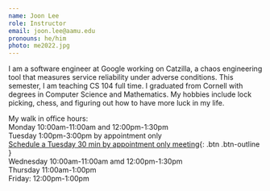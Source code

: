 ```yaml
---
name: Joon Lee
role: Instructor
email: joon.lee@aamu.edu
pronouns: he/him
photo: me2022.jpg
---
```

I am a software engineer at Google working on Catzilla, a chaos engineering tool that measures service reliability under adverse conditions. This semester, I am teaching CS 104 full time. I graduated from Cornell with degrees in Computer Science and Mathematics. My hobbies include lock picking, chess, and figuring out how to have more luck in my life.

My walk in office hours:\
Monday 10:00am-11:00am and 12:00pm-1:30pm\
Tuesday 1:00pm-3:00pm by appointment only\
[Schedule a Tuesday 30 min by appointment only meeting](https://calendar.app.google/HQxDKczKKQAQuby96){: .btn .btn-outline }\
Wednesday 10:00am-11:00am amd 12:00pm-1:30pm\
Thursday 11:00am-1:00pm\
Friday: 12:00pm-1:00pm
